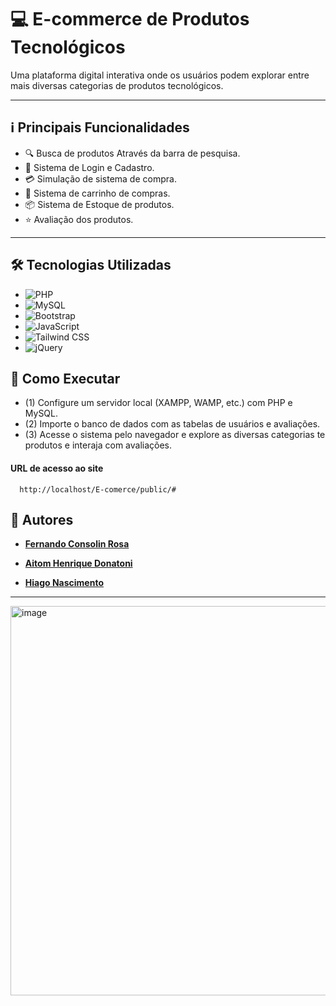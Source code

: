 #  💻 E-commerce de Produtos Tecnológicos  

Uma plataforma digital interativa onde os usuários podem explorar entre mais diversas categorias de produtos tecnológicos.  

---  


## ℹ️ Principais Funcionalidades

- 🔍 Busca de produtos Através da barra de pesquisa.
- 🔐 Sistema de Login e Cadastro.
- 💳 Simulação de sistema de compra.
- 🚛 Sistema de carrinho de compras.
- 📦 Sistema de Estoque de produtos.  
- ⭐ Avaliação dos produtos.
---  


## 🛠 Tecnologias Utilizadas  


- ![PHP](https://img.shields.io/badge/PHP-777BB4?style=flat&logo=php&logoColor=white)
- ![MySQL](https://img.shields.io/badge/MySQL-4479A1?style=flat&logo=mysql&logoColor=white)
- ![Bootstrap](https://img.shields.io/badge/Bootstrap-7952B3?style=flat&logo=bootstrap&logoColor=white)
- ![JavaScript](https://img.shields.io/badge/JavaScript-F7DF1E?style=flat&logo=javascript&logoColor=black)
- ![Tailwind CSS](https://img.shields.io/badge/Tailwind%20CSS-06B6D4?style=flat&logo=tailwind-css&logoColor=white)
- ![jQuery](https://img.shields.io/badge/jQuery-0769AD?style=flat&logo=jquery&logoColor=white)


## 🚀 Como Executar  

- (1) Configure um servidor local (XAMPP, WAMP, etc.) com PHP e MySQL.
- (2) Importe o banco de dados com as tabelas de usuários e avaliações.
- (3) Acesse o sistema pelo navegador e explore as diversas categorias te produtos e interaja com avaliações.  

 #### URL de acesso ao site 
```
  http://localhost/E-comerce/public/#  

```


    
## 👤  Autores

- [**Fernando Consolin Rosa**](https://github.com/FernandoConsolinRosa11)

- [**Aitom Henrique Donatoni**](https://github.com/AitomD)  
- [**Hiago Nascimento**](https://github.com/haiagos48)
---  
<img width="1024" height="623" alt="image" src="https://github.com/user-attachments/assets/71475396-b103-4e72-a216-8216bc05550e" />

